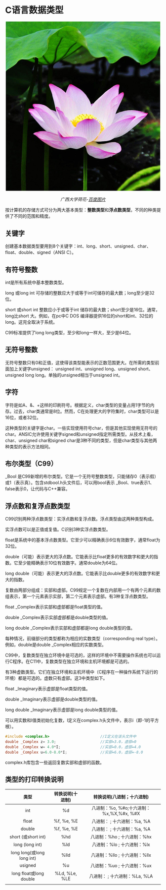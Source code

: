 # C语言数据类型

<center>

<img src="image\广西大学荷花.jpg" width="500">

*广西大学荷花-[百度图片](https://image.baidu.com/search/detail?ct=503316480&z=0&ipn=d&word=%E5%B9%BF%E8%A5%BF%E5%A4%A7%E5%AD%A6%E9%A3%8E%E6%99%AF%E8%8D%B7%E8%8A%B1&step_word=&hs=2&pn=46&spn=0&di=4537789520&pi=0&rn=1&tn=baiduimagedetail&is=0%2C0&istype=2&ie=utf-8&oe=utf-8&in=&cl=2&lm=-1&st=-1&cs=2764808382%2C2587124551&os=2595004347%2C1350532638&simid=4148632060%2C651037203&adpicid=0&lpn=0&ln=1982&fr=&fmq=1496887584684_R&fm=result&ic=0&s=undefined&se=&sme=&tab=0&width=&height=&face=undefined&ist=&jit=&cg=&bdtype=0&oriquery=&objurl=http%3A%2F%2Fimg.pconline.com.cn%2Fimages%2Fupload%2Fupc%2Ftx%2Fphotoblog%2F1106%2F21%2Fc1%2F8074845_8074845_1308624551546.jpg&fromurl=ippr_z2C%24qAzdH3FAzdH3F1r_z%26e3Brv5gstgj_z%26e3Bv54_z%26e3BvgAzdH3F1ri5p5AzdH3Fstfp_d8danbd_z%26e3Bip4s&gsm=0&rpstart=0&rpnum=0)*

</center>

按计算机的存储方式可分为两大基本类型：**整数类型**和**浮点数类型**，不同的种类提供了不同的范围和精度。

## 关键字

创建基本数据类型要用到8个关键字：int、long、short、unsigned、char、float、double、signed（ANSI C）。

## 有符号整数

int是所有系统中基本整数类型。

long 或long int 可存储的整数应大于或等于int可储存的最大数；long至少是32位。

short 或short int 整数应小于或等于int 储存的最大数；short至少是16位。通常，long比short 大。例如，在pc中C DOS 编译器提供16位的short和int、32位的long。这完全取决于系统。

C99标准提供了long long类型，至少和long一样大，至少是64位。

## 无符号整数

无符号整数只有0和正值，这使得该类型能表示的正数范围更大。在所需的类型前面加上关键字unsigned： unsigned int、unsigned long、unsigned short、unsigned long long。单独的unsigned相当于unsigned int。

## 字符

字符是如A、&、+这样的印刷符号。根据定义，char类型的变量占用1字节的内存。过去，char类通常是8位。然而，C在处理更大的字符集时，char类型可以是16位，或者32位。

这种类型的关键字是char。一些实现使用符号char，但是其他实现使用无符号的char。ANSIC允许使用关键字signed和unsigned指定所需类型。从技术上看，char、unsigned char和signed char是3种不同的类型，但是char类型与其他两种类型的表示方法相同。

## 布尔类型（C99）

_Bool 是C99新增的布尔类型。它是一个无符号整数类型，只能储存0（表示假）或1（表示真）。包含stdbool.h头文件后，可以用bool表示 _Bool、true表示1、false表示0，让代码与C++兼容。

## 浮点数和复浮点数类型

C99识别两种浮点数类型：实浮点数和复浮点数。浮点类型由这两种类型构成。

实浮点数可以是正值或复值。C识别3种实浮点数类型。

float是系统中的基本浮点数类型。它至少可以精确表示6位有效数字，通常float为32位。

double（可能）表示更大的浮点数。它能表示比float更多的有效数字和更大的指数。它至少能精确表示10位有效数字。通常double为64位。

long double（可能）表示更大的浮点数。它能表示比double更多的有效数字和更大的指数。

复数由两部分组成：实部和虚部。C99规定一个复数在内部用一个有两个元素的数组表示，第一个元素表示实部，第二个元素表示虚部。有3种复浮点数类型。

float _Complex表示实部和虚部都是float类型的值。

double _Complex表示实部虚部都是double类型的值。

long double _Complex表示实部和虚部都是long double类型的值。

每种情况，前缀部分的类型都称为相应的实数类型（corresponding real type）。例如，double是double _Complex相应的实数类型。

C99中，复数类型在独立环境中是可选的，这样的环境中不需要操作系统也可以运行C程序。在C11中，复数类型在独立环境和主机环境都是可选的。

有3种虚数类型。它们在独立环境和主机环境中（C程序在一种操作系统下运行的环境）都是可选的。虚数只有虚部。这3中类型如下。

float _Imaginary表示虚部是float类型的值。

double _Imaginary表示虚部是double类型的值。

long double _Imaginary表示虚部是long double类型的值。

可以用实数和I值类初始化复数，I定义在complex.h头文件中，表示i（即-1的平方根）。

```c
#include <complex.h>                       //I定义在该头文件中
double _Complex z= 3.0;                    //实部=3.0，虚部=0
double _Complex w= 4.0*I;                  //实部=0.0，虚部=4.0
double _Complex u=6.0-8.0*I;               //实部=6.0，虚部=-8.0
```

complex.h库包含一些返回复数实部和虚部的函数。

## 类型的打印转换说明

|            类型             |   转换说明(十进制)   |         转换说明(八进制；十六进制)          |
| :-----------------------: | :-----------: | :-----------------------------: |
|            int            |      %d       | 八进制：%o, %#o;十六进制：%x,%X,%#x, %#X |
|           float           |  %f, %e, %E   |       八进制： ; 十六进制：%a, %A        |
|          double           |  %f, %e, %E   |       八进制： ; 十六进制：%a, %A        |
|    short (或short int)     |      %hd      |       八进制：%ho ; 十六进制：%hx        |
|      long (long int)      |      %ld      |       八进制：%lo ; 十六进制：%lx        |
| long long(或long long int) |     %lld      |      八进制：%llo ; 十六进制：%llx       |
|          usigned          |      %u       |       八进制：%uo ; 十六进制：%ux        |
|  long float或long double   | %Ld, %Le, %LE |      八进制： ; 十六进制：%La, %LA       |
|                           |               |                                 |